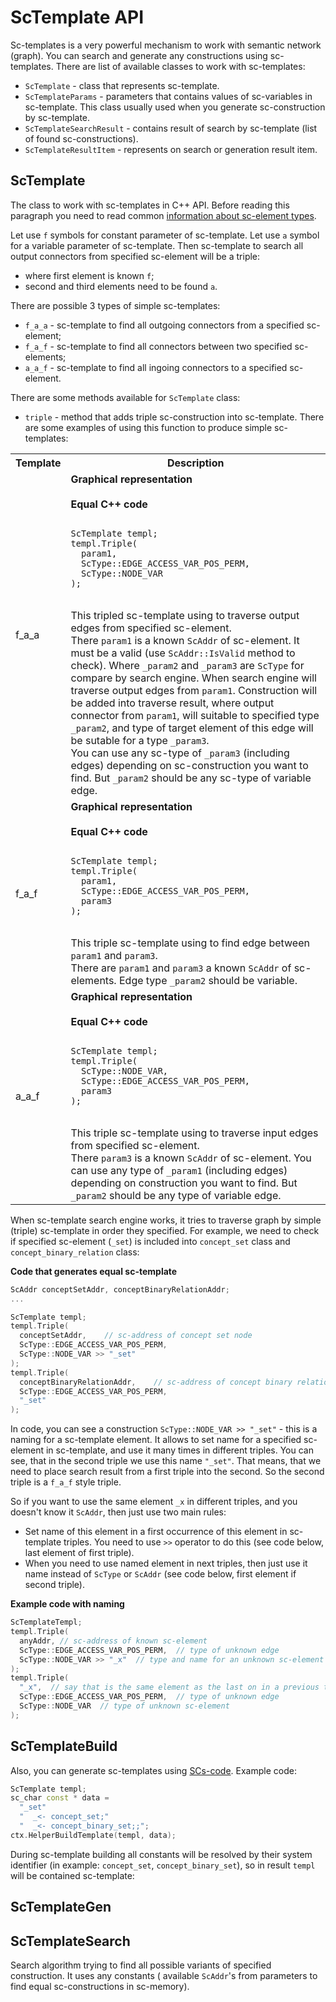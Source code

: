 # **ScTemplate API**

Sc-templates is a very powerful mechanism to work with semantic network (graph). You can search and generate any
constructions using sc-templates. There are list of available classes to work with sc-templates:

* `ScTemplate` - class that represents sc-template.
* `ScTemplateParams` - parameters that contains values of sc-variables in sc-template. This class usually used when you
  generate sc-construction by sc-template.
* `ScTemplateSearchResult` - contains result of search by sc-template (list of found sc-constructions).
* `ScTemplateResultItem` - represents on search or generation result item.

## **ScTemplate**

The class to work with sc-templates in C++ API. Before reading this paragraph you need to read
common [information about sc-element types](../../sc-element-types.md).

Let use `f` symbols for constant parameter of sc-template. Let use `a` symbol for a variable parameter of sc-template. 
Then sc-template to search all output connectors from specified sc-element will be a triple:

* where first element is known `f`;
* second and third elements need to be found `a`.

There are possible 3 types of simple sc-templates:

* `f_a_a` - sc-template to find all outgoing connectors from a specified sc-element;
* `f_a_f` - sc-template to find all connectors between two specified sc-elements;
* `a_a_f` - sc-template to find all ingoing connectors to a specified sc-element.

There are some methods available for `ScTemplate` class:

* `triple` - method that adds triple sc-construction into sc-template. There are some examples of using this function to
  produce simple sc-templates:

<table>
  <tr>
    <th>Template</th>
    <th>Description</th>
  </tr>

  <tr>
    <td>f_a_a</td>
    <td>
      <strong>Graphical representation</strong>
      <br/><scg src="../images/templates/template_triple_f_a_a_example.gwf"></scg>
      <br/><strong>Equal C++ code</strong>
      <br/>
<pre><code class="cpp hljs">
ScTemplate templ;
templ.Triple(
  param1,
  ScType::EDGE_ACCESS_VAR_POS_PERM,
  ScType::NODE_VAR
);
</code></pre>
      <br/>This tripled sc-template using to traverse output edges from specified sc-element.
      <br/>There <code>param1</code> is a known <code>ScAddr</code> of sc-element. It must be a valid (use <code>ScAddr::IsValid</code> method to check). Where <code>_param2</code> and <code>_param3</code> are <code>ScType</code> for compare by search engine. When search engine will traverse output edges from <code>param1</code>. Construction will be added into traverse result, where output connector from <code>param1</code>, will suitable to specified type <code>_param2</code>, and type of target element of this edge will be sutable for a type <code>_param3</code>.
      <br/>You can use any sc-type of <code>_param3</code> (including edges) depending on sc-construction you want to find. But <code>_param2</code> should be any sc-type of variable edge.
    </td>
  </tr>

  <tr>
    <td>f_a_f</td>
    <td>
      <strong>Graphical representation</strong>
      <br/><scg src="../images/templates/template_triple_f_a_f_example.gwf"></scg>
      <br/><strong>Equal C++ code</strong>
      <br/>
<pre><code class="cpp hljs">
ScTemplate templ;
templ.Triple(
  param1,
  ScType::EDGE_ACCESS_VAR_POS_PERM,
  param3
);
</code></pre>
      <br/>This triple sc-template using to find edge between <code>param1</code> and <code>param3</code>.
      <br/>There are <code>param1</code> and <code>param3</code> a known <code>ScAddr</code> of sc-elements. Edge type <code>_param2</code> should be variable.
    </td>
  </tr>
  <tr>
    <td>a_a_f</td>
    <td>
      <strong>Graphical representation</strong>
      <br/><scg src="../images/templates/template_triple_a_a_f_example.gwf"></scg>
      <br/><strong>Equal C++ code</strong>
      <br/>
<pre><code class="cpp hljs">
ScTemplate templ;
templ.Triple(
  ScType::NODE_VAR,
  ScType::EDGE_ACCESS_VAR_POS_PERM,
  param3
);
</code></pre>
      <br/>This triple sc-template using to traverse input edges from specified sc-element.
      <br/>There <code>param3</code> is a known <code>ScAddr</code> of sc-element. You can use any type of <code>_param1</code> (including edges) depending on construction you want to find. But <code>_param2</code> should be any type of variable edge.
    </td>
  </tr>
</table>

When sc-template search engine works, it tries to traverse graph by simple (triple) sc-template in order they specified. For
example, we need to check if specified sc-element (`_set`) is included into `concept_set` class and `concept_binary_relation` class:

<scg src="../images/templates/template_example_2.gwf"></scg>

**Code that generates equal sc-template**

```cpp
ScAddr conceptSetAddr, conceptBinaryRelationAddr;
...

ScTemplate templ;
templ.Triple(
  conceptSetAddr,    // sc-address of concept set node
  ScType::EDGE_ACCESS_VAR_POS_PERM,
  ScType::NODE_VAR >> "_set"
);
templ.Triple(
  conceptBinaryRelationAddr,    // sc-address of concept binary relation node
  ScType::EDGE_ACCESS_VAR_POS_PERM,
  "_set"
);
```

In code, you can see a construction `ScType::NODE_VAR >> "_set"` - this is a naming for a sc-template element.
It allows to set name for a specified sc-element in sc-template, and use it many times in different triples. You can see,
that in the second triple we use this name `"_set"`. That means, that we need to place search result from a
first triple into the second. So the second triple is a `f_a_f` style triple.

So if you want to use the same element `_x` in different triples, and you doesn't know it `ScAddr`, then just use two
main rules:

* Set name of this element in a first occurrence of this element in sc-template triples. You need to use `>>` operator to
  do this (see code below, last element of first triple).
* When you need to use named element in next triples, then just use it name instead of `ScType` or `ScAddr` (see code
  below, first element if second triple).

**Example code with naming**

```cpp
ScTemplateTempl;
templ.Triple(
  anyAddr, // sc-address of known sc-element
  ScType::EDGE_ACCESS_VAR_POS_PERM,  // type of unknown edge
  ScType::NODE_VAR >> "_x"  // type and name for an unknown sc-element
);
templ.Triple(
  "_x",  // say that is the same element as the last on in a previous triple
  ScType::EDGE_ACCESS_VAR_POS_PERM,  // type of unknown edge
  ScType::NODE_VAR  // type of unknown sc-element
);
```

## **ScTemplateBuild**

Also, you can generate sc-templates using [SCs-code](../../../../scs/scs.md). Example code:

```cpp
ScTemplate templ; 
sc_char const * data = 
  "_set"
  "  _<- concept_set;"
  "  _<- concept_binary_set;;";
ctx.HelperBuildTemplate(templ, data);
```

During sc-template building all constants will be resolved by their system identifier (in
example: `concept_set`, `concept_binary_set`), so in result `templ` will be contained sc-template:

<scg src="../images/templates/template_example_2.gwf"></scg>

## **ScTemplateGen**

## **ScTemplateSearch**

Search algorithm trying to find all possible variants of specified construction. It uses any constants (
available `ScAddr`'s from parameters to find equal sc-constructions in sc-memory).

